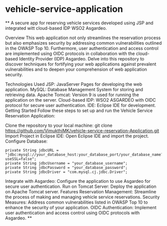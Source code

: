 # vehicle-service-application

**
A secure app for reserving vehicle services developed using JSP and integrated witt cloud-based IDP WSO2 Asgardeo.

Overview
This web application not only streamlines the reservation process but also emphasizes security by addressing common vulnerabilities outlined in the OWASP Top 10. Furthermore, user authentication and access control are implemented using OIDC protocols in collaboration with the cloud-based Identity Provider (IDP) Asgardeo. Delve into this repository to discover techniques for fortifying your web applications against prevalent vulnerabilities and to deepen your comprehension of web application security.

Technologies Used
JSP: JavaServer Pages for developing the web application.
MySQL: Database Management System for storing and retrieving data.
Apache Tomcat: Version 9 is used for running the application on the server.
Cloud-based IDP: WSO2 ASGARDEO with OIDC protocol for secure user authentication.
IDE: Eclipse IDE for development.
Getting Started
Follow these steps to set up and run the Vehicle Service Reservation Application:

Clone the repository to your local machine:
git clone https://github.com/VimukthiMK/vehicle-service-reservation-Application.git
Import Project in Eclipse IDE:
Open Eclipse IDE and import the project.
Configure Database:
	
    private String jdbcURL = "jdbc:mysql://your_database_host:your_database_port/your_database_name?useSSL=false";
    private String jdbcUsername = "your_database_username";
    private String jdbcPassword = "your_database_password";
    private String jdbcDriver = "com.mysql.cj.jdbc.Driver"; 
Integrate with Asgardeo:
Configure the application to use Asgardeo for secure user authentication.
Run on Tomcat Server:
Deploy the application on Apache Tomcat server.
Features
Reservation Management: Streamline the process of making and managing vehicle service reservations.
Security Measures: Address common vulnerabilities listed in OWASP Top 10 to enhance the security of your application.
OIDC Authentication: Implement user authentication and access control using OIDC protocols with Asgardeo.
**
